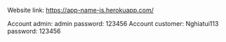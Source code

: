 Website link: https://app-name-js.herokuapp.com/


Account admin: admin password: 123456
Account customer: Nghiatui113 password: 123456

